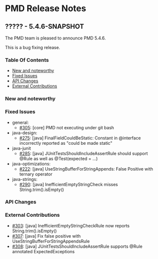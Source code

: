 # PMD Release Notes

## ????? - 5.4.6-SNAPSHOT

The PMD team is pleased to announce PMD 5.4.6.

This is a bug fixing release.

### Table Of Contents

* [New and noteworthy](#New_and_noteworthy)
* [Fixed Issues](#Fixed_Issues)
* [API Changes](#API_Changes)
* [External Contributions](#External_Contributions)

### New and noteworthy

### Fixed Issues

*   general:
    *   [#305](https://github.com/pmd/pmd/issues/305): \[core] PMD not executing under git bash
*   java-design:
    *   [#275](https://github.com/pmd/pmd/issues/275): \[java] FinalFieldCouldBeStatic: Constant in @interface incorrectly reported as "could be made static"
*   java-junit
    *   [#285](https://github.com/pmd/pmd/issues/285): \[java] JUnitTestsShouldIncludeAssertRule should support @Rule as well as @Test(expected = ...)
*   java-optimizations:
    *   [#222](https://github.com/pmd/pmd/issues/222): \[java] UseStringBufferForStringAppends: False Positive with ternary operator
*   java-strings:
    *   [#290](https://github.com/pmd/pmd/issues/290): \[java] InefficientEmptyStringCheck misses String.trim().isEmpty()

### API Changes

### External Contributions

*   [#303](https://github.com/pmd/pmd/pull/303): \[java] InefficientEmptyStringCheckRule now reports String.trim().isEmpty() 
*   [#307](https://github.com/pmd/pmd/pull/307): \[java] Fix false positive with UseStringBufferForStringAppendsRule
*   [#308](https://github.com/pmd/pmd/pull/308): \[java] JUnitTestsShouldIncludeAssertRule supports @Rule annotated ExpectedExceptions

